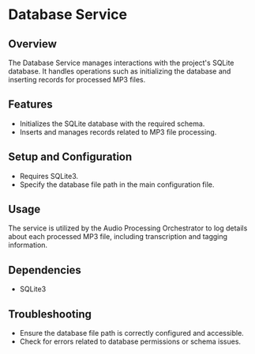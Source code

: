 # Database Service

## Overview
The Database Service manages interactions with the project's SQLite database. It handles operations such as initializing the database and inserting records for processed MP3 files.

## Features
- Initializes the SQLite database with the required schema.
- Inserts and manages records related to MP3 file processing.

## Setup and Configuration
- Requires SQLite3.
- Specify the database file path in the main configuration file.

## Usage
The service is utilized by the Audio Processing Orchestrator to log details about each processed MP3 file, including transcription and tagging information.

## Dependencies
- SQLite3

## Troubleshooting
- Ensure the database file path is correctly configured and accessible.
- Check for errors related to database permissions or schema issues.
